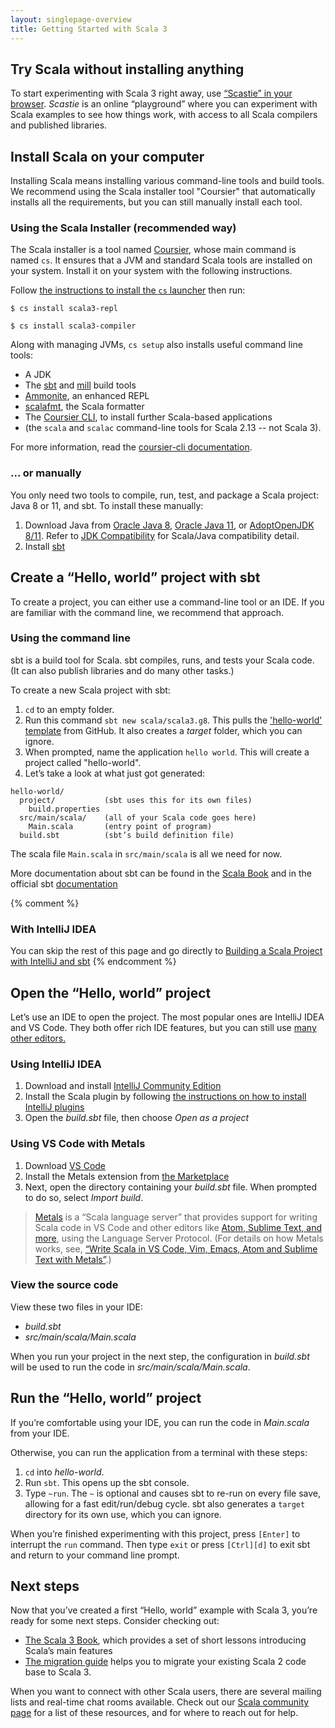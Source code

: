 ```yaml
---
layout: singlepage-overview
title: Getting Started with Scala 3
---
```




## Try Scala without installing anything

To start experimenting with Scala 3 right away, use <a href="https://scastie.scala-lang.org/?target=dotty" target="_blank">“Scastie” in your browser</a>.
_Scastie_ is an online “playground” where you can experiment with Scala examples to see how things work, with access to all Scala compilers and published libraries.



## Install Scala on your computer

Installing Scala means installing various command-line tools and build tools.
We recommend using the Scala installer tool "Coursier" that automatically installs all the requirements, but you can still manually install each tool.


### Using the Scala Installer (recommended way)

The Scala installer is a tool named [Coursier](https://get-coursier.io/docs/cli-overview), whose main command is named `cs`.
It ensures that a JVM and standard Scala tools are installed on your system.
Install it on your system with the following instructions.

<div class="main-download">
  <div id="download-step-one">
    <p>Follow <a href="https://get-coursier.io/docs/cli-overview.html#install-native-launcher" target="_blank">the instructions to install the <code>cs</code> launcher</a> then run:</p>
    <p><code>$ cs install scala3-repl</code></p>
    <p><code>$ cs install scala3-compiler</code></p>
  </div>
</div>

Along with managing JVMs, `cs setup` also installs useful command line tools:

- A JDK
- The [sbt](https://www.scala-sbt.org) and [mill](https://com-lihaoyi.github.io/mill/) build tools
- [Ammonite](https://ammonite.io), an enhanced REPL
- [scalafmt](https://scalameta.org/scalafmt), the Scala formatter
- The [Coursier CLI](https://get-coursier.io/docs/cli-overview), to install further Scala-based applications
- (the `scala` and `scalac` command-line tools for Scala 2.13 -- not Scala 3).

For more information, read the [coursier-cli documentation](https://get-coursier.io/docs/cli-overview).


### ... or manually

You only need two tools to compile, run, test, and package a Scala project: Java 8 or 11, and sbt.
To install these manually:

1. Download Java from [Oracle Java 8](https://www.oracle.com/java/technologies/javase-jdk8-downloads.html), [Oracle Java 11](https://www.oracle.com/java/technologies/javase-jdk11-downloads.html), or [AdoptOpenJDK 8/11](https://adoptopenjdk.net/). Refer to [JDK Compatibility](/overviews/jdk-compatibility/overview.html) for Scala/Java compatibility detail.
2. Install [sbt](https://www.scala-sbt.org/download.html)



## Create a “Hello, world” project with sbt

To create a project, you can either use a command-line tool or an IDE.
If you are familiar with the command line, we recommend that approach.


### Using the command line

sbt is a build tool for Scala.
sbt compiles, runs, and tests your Scala code.
(It can also publish libraries and do many other tasks.)

To create a new Scala project with sbt:

1. `cd` to an empty folder.
1. Run this command `sbt new scala/scala3.g8`.
This pulls the ['hello-world' template][template-url] from GitHub.
It also creates a _target_ folder, which you can ignore.
1. When prompted, name the application `hello world`.
   This will create a project called "hello-world".
1. Let’s take a look at what just got generated:

```
hello-world/
  project/           (sbt uses this for its own files)
    build.properties
  src/main/scala/    (all of your Scala code goes here)
    Main.scala       (entry point of program)
  build.sbt          (sbt’s build definition file)
```
The scala file `Main.scala` in `src/main/scala` is all we need for now.

More documentation about sbt can be found in the [Scala Book](/scala3/book/scala-tools.html) and in the official sbt [documentation](https://www.scala-sbt.org/1.x/docs/index.html)


{% comment %}
### With IntelliJ IDEA

You can skip the rest of this page and go directly to [Building a Scala Project with IntelliJ and sbt](/getting-started/intellij-track/building-a-scala-project-with-intellij-and-sbt.html)
{% endcomment %}


## Open the “Hello, world” project

Let’s use an IDE to open the project.
The most popular ones are IntelliJ IDEA and VS Code.
They both offer rich IDE features, but you can still use [many other editors.](https://scalameta.org/metals/docs/editors/overview.html)

### Using IntelliJ IDEA

1. Download and install [IntelliJ Community Edition](https://www.jetbrains.com/idea/download/)
1. Install the Scala plugin by following [the instructions on how to install IntelliJ plugins](https://www.jetbrains.com/help/idea/managing-plugins.html)
1. Open the _build.sbt_ file, then choose _Open as a project_

### Using VS Code with Metals

1. Download [VS Code](https://code.visualstudio.com/Download)
1. Install the Metals extension from [the Marketplace](https://marketplace.visualstudio.com/items?itemName=scalameta.metals)
1. Next, open the directory containing your _build.sbt_ file.
   When prompted to do so, select _Import build_.

>[Metals](https://scalameta.org/metals) is a “Scala language server” that provides support for writing Scala code in VS Code and other editors like [Atom, Sublime Text, and more](https://scalameta.org/metals/docs/editors/overview.html), using the Language Server Protocol.
(For details on how Metals works, see, [“Write Scala in VS Code, Vim, Emacs, Atom and Sublime Text with Metals”](https://www.scala-lang.org/2019/04/16/metals.html).)



### View the source code

View these two files in your IDE:

- _build.sbt_
- _src/main/scala/Main.scala_

When you run your project in the next step, the configuration in _build.sbt_ will be used to run the code in _src/main/scala/Main.scala_.



## Run the “Hello, world” project

If you’re comfortable using your IDE, you can run the code in _Main.scala_ from your IDE.

Otherwise, you can run the application from a terminal with these steps:

1. `cd` into _hello-world_.
1. Run `sbt`.
   This opens up the sbt console.
1. Type `~run`.
   The `~` is optional and causes sbt to re-run on every file save, allowing for a fast edit/run/debug cycle.
   sbt also generates a `target` directory for its own use, which you can ignore.

When you’re finished experimenting with this project, press `[Enter]` to interrupt the `run` command.
Then type `exit` or press `[Ctrl][d]` to exit sbt and return to your command line prompt.



## Next steps

Now that you’ve created a first “Hello, world” example with Scala 3, you’re ready for some next steps.
Consider checking out:

- [The Scala 3 Book](/scala3/book/introduction.html), which provides a set of short lessons introducing Scala’s main features
- [The migration guide](https://scalacenter.github.io/scala-3-migration-guide/) helps you to migrate your existing Scala 2 code base to Scala 3.

When you want to connect with other Scala users, there are several mailing lists and real-time chat rooms available.
Check out our [Scala community page](https://scala-lang.org/community/) for a list of these resources, and for where to reach out for help.


<!-- Hidden elements whose content are used to provide OS-specific download instructions.
 -- This is handled in `resources/js/functions.js`.
 -->
<div style="display:none" id="stepOne-linux">
       <code class="hljs">$ curl -Lo cs https://git.io/coursier-cli-linux && chmod +x cs && ./cs setup </code> <br>
</div>

<div style="display:none" id="stepOne-unix">
    <p>Follow <a href="https://get-coursier.io/docs/cli-overview.html#install-native-launcher" target="_blank">the instructions to install the <code>cs</code> launcher</a> then run:</p>
    <p><code>$ ./cs setup</code></p>
</div>

<div style="display:none" id="stepOne-osx">
    <p>If you use Homebrew:</p>
    <div class="highlight">
        <code class="hljs">$ brew install coursier/formulas/coursier && cs setup </code> <br>
    </div>
    <p>Alternatively, if you don’t use Homebrew:</p>
    <div class="highlight">
        <code class="hljs">$ curl -Lo cs https://git.io/coursier-cli-macos && chmod +x cs &&  (xattr -d com.apple.quarantine cs || true) && ./cs  setup </code> <br>
    </div>
</div>

<div style="display:none" id="stepOne-windows">
    <p>Download and execute <a href="https://git.io/coursier-cli-windows-exe">the Scala installer for Windows</a> based on coursier</p>
</div>

[template-url]: https://github.com/scala/scala3.g8
